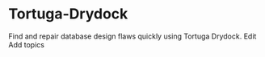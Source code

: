 # Tortuga-Drydock
Find and repair database design flaws quickly using Tortuga Drydock.  Edit Add topics 
